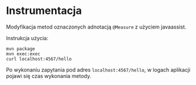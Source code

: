 # Instrumentacja

Modyfikacja metod oznaczonych
adnotacją `@Measure` z użyciem javaassist.


Instrukcja użycia:
```
mvn package
mvn exec:exec
curl localhost:4567/hello
```

Po wykonaniu zapytania pod adres `localhost:4567/hello`,
w logach aplikacji pojawi się czas wykonania metody.